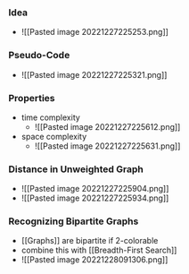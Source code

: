 ### Idea
+ ![[Pasted image 20221227225253.png]]

### Pseudo-Code
+ ![[Pasted image 20221227225321.png]]

### Properties
+ time complexity
	+ ![[Pasted image 20221227225612.png]]
+ space complexity
	+ ![[Pasted image 20221227225631.png]]

### Distance in Unweighted Graph
 + ![[Pasted image 20221227225904.png]]
 + ![[Pasted image 20221227225934.png]]

### Recognizing Bipartite Graphs
+ [[Graphs]] are bipartite if 2-colorable
+ combine this with [[Breadth-First Search]]
+ ![[Pasted image 20221228091306.png]]
